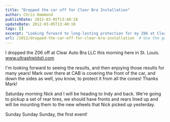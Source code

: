 ```yaml
---
title: "Dropped the car off for Clear Bra Installation"
author: Chris Hammond
publishDate: 2012-03-05T13:40:18
updateDate: 2012-03-05T13:40:18
tags: []
excerpt: "Looking forward to long-lasting protection for my Z06 at Clear Auto Bra LLC in St. Louis. Stay tuned for our Indy trip and new wheel launch!"
url: /2012/dropped-the-car-off-for-clear-bra-installation  # Use the generated URL with year
---
```

<p>I dropped the Z06 off at Clear Auto Bra LLC this morning here in St. Louis. <a href="https://www.ultrashieldstl.com">www.ultrashieldstl.com</a></p> <p>I'm looking forward to seeing the results, and then enjoying those results for many years! Mark over there at CAB is covering the front of the car, and down the sides as well, you know, to protect it from all the cones! Thanks Mark!</p> <p>Saturday morning Nick and I will be heading to Indy and back. We're going to pickup a set of rear tires, we should have fronts and rears lined up and will be mounting them to the new wheels that Nick picked up yesterday.</p> <p>Sunday Sunday Sunday, the first event!</p>

